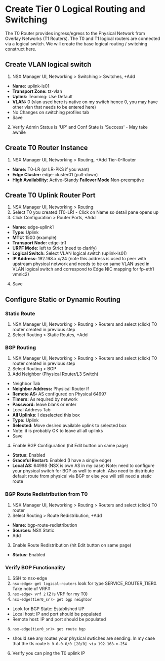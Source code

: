 # Create Tier 0 Logical Routing and Switching

The T0 Router provides ingress/egress to the Physical Network from Overlay Networks (T1 Routers).  The T0 and T1 logical routers are connected via a logical switch.  We will create the base logical routing / switching construct here.

## Create VLAN logical switch
1. NSX Manager UI, Networking > Switching > Switches, +Add
  * **Name:** uplink-ls01
  * **Transport Zone:** tz-vlan
  * **Uplink:** Teaming: Use Default
  * **VLAN:** 0 (vlan used here is native on my switch hence 0, you may have other vlan that needs to be entered here)
  * No Changes on switching profiles tab
  * Save
2. Verify Admin Status is 'UP' and Conf State is 'Success' - May take awhile
## Create T0 Router Instance
1. NSX Manager UI, Networking > Routing, +Add Tier-0-Router
  * **Name:** T0-LR (or LR-PKS if you want)
  * **Edge Cluster:** edge-cluster01 (pull-down)
  * **High Availability:** Active-Standy **Failover Mode** Non-preemptive
## Create T0 Uplink Router Port
1. NSX Manager UI, Networking > Routing
2. Select T0 you created (T0-LR) - Click on Name so detail pane opens up
3. Click Configuration > Router Ports, +Add
  * **Name:** edge-uplink1
  * **Type:** Uplink
  * **MTU:** 1500 (example)
  * **Transport Node:** edge-tn1
  * **URPF Mode:** left to Strict (need to clarify)
  * **Logical Switch:** Select VLAN logical switch (uplink-ls01)
  * **IP Address:** 192.168.x.x/24 (note this address is used to peer with upstream physical network and needs to be on same VLAN used in VLAN logical switch and correspond to Edge NIC mapping for fp-eth1 vmnic2)
4. Save
## Configure Static or Dynamic Routing
### Static Route
1. NSX Manager UI, Networking > Routing > Routers and select (click) T0 router created in previous step
2. Select Routing > Static Routes, +Add
### BGP Routing
1. NSX Manager UI, Networking > Routing > Routers and select (click) T0 router created in previous step
2. Select Routing > BGP
3. Add Neighbor (Physical Router/L3 Switch)
  * Neighbor Tab
  * **Neighbor Address:** Physical Router If
  * **Remote AS:** AS configured on Physical 64997
  * **Timers:** As required by network
  * **Password:** leave blank or enter
  * Local Address Tab
  * **All Uplinks:** I deselected this box
  * **Type:** Uplink
  * **Selected:** Move desired available uplink to selected box
  * Note: it is probably OK to leave all all uplinks
  * Save
4. Enable BGP Configuration (hit Edit button on same page)
  * **Status:** Enabled
  * **Graceful Restart:** Enabled (I have a single edge)
  * **Local AS:** 64998 (NSX is own AS in my case)
  Note: need to configure your physical switch for BGP as well to match.  Also need to distribute default route from physical via BGP or else you will still need a static route
### BGP Route Redistribution from T0
1. NSX Manager UI, Networking > Routing > Routers and select (click) T0 router
2. Select Routing > Route Redistribution, +Add
  * **Name:** bgp-route-redistribution
  * **Sources:** NSX Static
  * Add
3. Enable Route Redistribution (hit Edit button on same page)
  * **Status:** Enabled
### Verify BGP Functionality
1. SSH to nsx-edge
2. `nsx-edge> get logical-routers` look for type SERVICE_ROUTER_TIER0.  Take note of VRF#
3. `nsx-edge> vrf 2` (2 is VRF for my T0)
4. `nsx-edge(tier0_sr)> get bgp neighbor`
  * Look for BGP State: Established UP
  * Local host: IP and port should be populated
  * Remote host: IP and port should be populated
5. `nsx-edge(tier0_sr)> get route bgp`
  * should see any routes your physical swtiches are sending.  In my case that the 0s route `b 0.0.0.0/0 [20/0] via 192.168.x.254`
6. Verify you can ping the T0 uplink IP